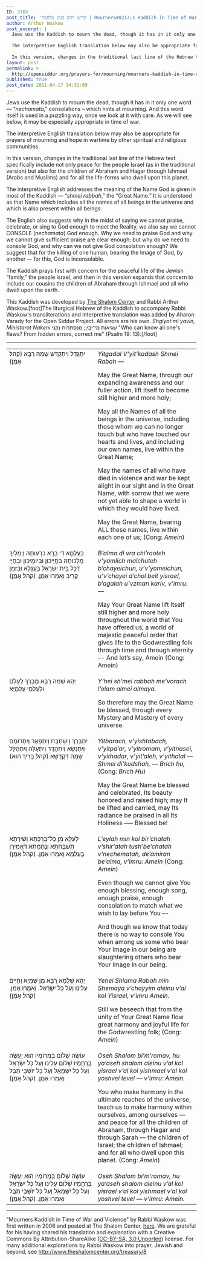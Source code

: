 ```yaml
---
ID: 3165
post_title: 'קדיש יתום בזמן מלחמה | Mourner&#8217;s Kaddish in Time of War and Violence by Arthur Waskow'
author: Arthur Waskow
post_excerpt: |
  Jews use the Kaddish to mourn the dead, though it has in it only one word — “nechamata,” consolations – which hints at mourning. And this word itself is used in a puzzling way, once we look at it with care. As we will see below, it may be especially appropriate in time of war.
  
  The interpretive English translation below may also be appropriate for prayers of mourning and hope in wartime by other spiritual and religious communities.
  
  In this version, changes in the traditional last line of the Hebrew text specifically include not only peace for the people Israel (as in the traditional version) but also for the children of Abraham and Hagar through Ishmael (Arabs and Muslims) and for all the life-forms who dwell upon this planet.
layout: post
permalink: >
  http://opensiddur.org/prayers-for/mourning/mourners-kaddish-in-time-of-war-and-violence/
published: true
post_date: 2011-04-17 14:32:09
---
```

Jews use the Kaddish to mourn the dead, though it has in it only one word — “<em>nechamata</em>," consolations – which hints at mourning. And this word itself is used in a puzzling way, once we look at it with care. As we will see below, it may be especially appropriate in time of war.

The interpretive English translation below may also be appropriate for prayers of mourning and hope in wartime by other spiritual and religious communities.

In this version, changes in the traditional last line of the Hebrew text specifically include not only peace for the people Israel (as in the traditional version) but also for the children of Abraham and Hagar through Ishmael (Arabs and Muslims) and for all the life-forms who dwell upon this planet.

The interpretive English addresses the meaning of the Name God is given in most of the Kaddish — “<em>shmei rabbah</em>,” the “Great Name.” It is understood as that Name which includes all the names of all beings in the universe and which is also present within all beings.

The English also suggests why in the midst of saying we cannot praise, celebrate, or sing to God enough to meet the Reality, we also say we cannot CONSOLE (<em>nechamata</em>) God enough. Why we need to praise God and why we cannot give sufficient praise are clear enough; but why do we need to console God, and why can we not give God consolation enough? We suggest that for the killing of one human, bearing the Image of God, by another –- for this, God is inconsolable.

The Kaddish prays first with concern for the peaceful life of the Jewish “family,” the people Israel, and then in this version expands that concern to include our cousins the children of Abraham through Ishmael and all who dwell upon the earth.

This Kaddish was developed by <a href="http://theshalomcenter.org">The Shalom Center</a> and Rabbi Arthur Waskow.[foot]The liturgical Hebrew of the Kaddish to accompany Rabbi Waskow's transliterations and interpretive translation was added by Aharon Varady for the Open Siddur Project. All errors are his own. <em>Shgiyot mi yavin, Ministarot Nakeni</em> <span lang="he" class="liturgy">שְׁגִיאוֹת מִי־יָבִין; מִנִּסְתָּרוֹת נַקֵּנִי</span> "Who can know all one's flaws? From hidden errors, correct me" (Psalm 19: 13).[/foot]

<hr />

<table style="margin-left: auto;margin-right: auto;">
<tbody>
<tr>
<td style="vertical-align:top;" width="46%">
<div class="liturgy"><span lang="he">
יִתְגַּדַּל וְיִתְקַדַּשׁ שְׁמֵהּ רַבָּא (קהל׃ אָמֵן)‏
</span></div></td>
 
<td style="vertical-align:top;" width="53%"><div class="english">
<em>Yitgadal V’yit’kadash Shmei Rabah</em> —

May the Great Name, through our expanding awareness and our fuller action, lift Itself to become still higher and more holy;

May all the Names of all the beings in the universe, including those whom we can no longer touch but who have touched our hearts and lives, and including our own names, live within the Great Name;

May the names of all who have died in violence and war be kept alight in our sight and in the Great Name, with sorrow that we were not yet able to shape a world in which they would have lived.

May the Great Name, bearing ALL these names, live within each one of us;
(Cong: <em>Amein</em>)
</td>
</tr>
<tr>
<td style="vertical-align:top;" width="46%">
<div class="liturgy"><span lang="he">
בְּעָלְמָא דִּי בְרָא כִרְעוּתֵהּ וְיַמְלִיךְ מַלְכוּתֵהּ בְּחַיֵּיכוֹן וּבְיוֹמֵיכוֹן וּבְחַיֵּי דְכָל בֵּית יִשְׂרָאֵל בַּעֲגָלָא וּבִזְמַן קָרִיב וְאִמְרוּ אָמֵן. (קהל׃ אָמֵן)‏
</span></div></td>
 
<td style="vertical-align:top;" width="53%"><div class="english">
<em>B’alma di vra chi’rooteh v’yamlich malchuteh b’chayeichun, u’v’yomeichun, u’v’chayei d’chol beit yisrael, b’agalah u’vzman kariv, v’imru</em>: —

May Your Great Name lift Itself
still higher and more holy
throughout the world that You have offered us,
a world of majestic peaceful order
that gives life to the Godwrestling folk
through time and through eternity –-
And let’s say, Amein (Cong: Amein)
</td>
</tr>
<tr>
<td style="vertical-align:top;" width="46%">
<div class="liturgy"><span lang="he">
יְהֵא שְׁמֵהּ רַבָּא מְבָרַךְ לְעָלַם וּלְעָלְמֵי עָלְמַיָּא
</span></div></td>
 
<td style="vertical-align:top;" width="53%"><div class="english">
<em>Y’hei sh’mei rabbah me’vorach l’olam almei almaya.</em>

So therefore may the Great Name be blessed, through every Mystery and Mastery
of every universe.
</td>
</tr>
<tr>
<td style="vertical-align:top;" width="46%">
<div class="liturgy"><span lang="he">
ִיִתְבָּרַךְ וְיִשְׁתַּבַּח וְיִתְפָּאַר וְיִתְרוֹמַם וְיִתְנַשֵּׂא וְיִתְהַדַּר וְיִתְעַלֶּה וְיִתְהַלַּל שְׁמֵהּ דְּקֻדְשָׁא (קהל׃ בְּרִיךְ הוּא)‏
</span></div></td>
 
<td style="vertical-align:top;" width="53%"><div class="english">
<em>Yitbarach, v’yishtabach, v’yitpa’ar, v’yitromam, v’yitnasei, v’yithadar, v’yit’aleh, v’yithalal — Shmei di’kudshah, — Brich hu,</em> (Cong: <em>Brich Hu</em>) 

May the Great Name be blessed and celebrated, Its beauty honored and raised high; may It be lifted and carried,
may Its radiance be praised in all Its Holiness –— Blessed be!
</td>
</tr>
<tr>
<td style="vertical-align:top;" width="46%">
<div class="liturgy"><span lang="he">
לְעֵלָּא מִן כָּל־בִּרְכָתָא וְשִׁירָתָא תֻּשְׁבְּחָתָא וְנֶחְמָתָא דַּאֲמִירָן בְּעָלְמָא וְאִמְרוּ אָמֵן. (קהל׃ אָמֵן)‏
</span></div></td>
 
<td style="vertical-align:top;" width="53%"><div class="english">
<em>L’eylah min kol bir’chatah v’shir’atah tush’be’chatah v’nechematah, de’amiran be’alma, v’imru: Amein</em> (Cong: <em>Amein</em>)

Even though we cannot give You enough blessing, enough song, enough praise, enough consolation
to match what we wish to lay before You –-

And though we know that today there is
no way to console You
when among us some who bear Your Image in our being
are slaughtering others
who bear Your Image in our being.
</td>
</tr>
<tr>
<td style="vertical-align:top;" width="46%">
<div class="liturgy"><span lang="he">
יְהֵא שְׁלָמָא רַבָּא מִן שְׁמַיָּא וְחַיִּים עָלֵינוּ וְעַל כָּל יִשְׂרָאֵל. וְאִמְרוּ אָמֵן. (קהל׃ אָמֵן)‏
</span></div></td>
 
<td style="vertical-align:top;" width="53%"><div class="english">
<em>Yehei Shlama Rabah min Shemaya v’chayyim aleinu v’al kol Yisrael, v’imru Amein.</em>

Still we beseech that from the unity of Your Great Name flow great harmony and joyful life for the Godwrestling folk;
(Cong: <em>Amein</em>)
</td>
</tr>
<tr>
<td style="vertical-align:top;" width="46%">
<div class="liturgy"><span lang="he">
עוֹשֶׂה שָׁלוֹם בִּמְרוֹמָיו הוּא יַעֲשֶׂה בְּרַחֲמָיו שָׁלוֹם עָלֵינוּ וְעַל כָּל יִשְׂרָאֵל  וְעַל כָּל יִשְׁמָאֵל וְעַל כָּל יוֺשְׁבֵי תֵבֶל וְאִמְרוּ אָמֵן. (קהל׃ אָמֵן)‏
</span></div></td>
 
<td style="vertical-align:top;" width="53%"><div class="english">
<em>Oseh Shalom bi’m’romav, hu ya’aseh shalom aleinu v’al kol yisrael v’al kol yishmael v’al kol yoshvei tevel — v’imru: Amein.</em>

You who make harmony
in the ultimate reaches of the universe,
teach us to make harmony
within ourselves, among ourselves —
and peace for all the children of Abraham, through Hagar and through Sarah —
the children of Israel;
the children of Ishmael;
and for all who dwell upon this planet.
(Cong: <em>Amein</em>)
</td>
</tr>
<tr>
<td style="vertical-align:top;" width="46%">
<div class="liturgy"><span lang="he">
עוֹשֶׂה שָׁלוֹם בִּמְרוֹמָיו הוּא יַעֲשֶׂה בְּרַחֲמָיו שָׁלוֹם עָלֵינוּ וְעַל כָּל יִשְׂרָאֵל וְעַל כָּל יִשְׁמָאֵל וְעַל כָּל יוֺשְׁבֵי תֵבֶל וְאִמְרוּ אָמֵן. (קהל׃ אָמֵן)‏
</span></div></td>
 
<td style="vertical-align:top;" width="53%"><div class="english">
<em>Oseh Shalom bi’m’romav, hu ya’aseh shalom aleinu v’al kol yisrael v’al kol yishmael v’al kol yoshvei tevel — v’imru: Amein.</em>
</td>
</tr>
</tbody></tbody></table>

<hr />

"Mourners Kaddish in Time of War and Violence" by Rabbi Waskow was first written in 2006 and posted at The Shalom Center, <a href="http://www.theshalomcenter.org/node/1168">here</a>. We are grateful for his having shared his translation and explanation with a Creative Commons By Attribution-ShareAlike (<a href="http://creativecommons.org/licenses/by-sa/3.0/">CC-BY-SA, 3.0 Unported</a>) license. For many additional explorations by Rabbi Waskow into prayer, Jewish and beyond, see <a href="http://www.theshalomcenter.org/treasury/8 ">http://www.theshalomcenter.org/treasury/8 </a>